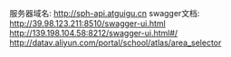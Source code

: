 服务器域名: http://sph-api.atguigu.cn
swagger文档:
http://39.98.123.211:8510/swagger-ui.html
http://139.198.104.58:8212/swagger-ui.html#/
http://datav.aliyun.com/portal/school/atlas/area_selector